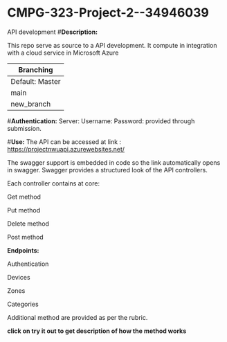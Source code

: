 # CMPG-323-Project-2--34946039
API development 
 #**Description:**
 
 This repo serve as source to a API development. It compute in integration with a cloud service in Microsoft Azure 
 
|Branching     |
|------------------|
Default: Master|
main|
new_branch|  

 #**Authentication:**
 Server:
 Username: 
 Password: 
 provided through submission.
 
  #**Use:**
 The API can be accessed at link : https://projectnwuapi.azurewebsites.net/
 
 The swagger support is embedded in code so the link automatically opens in swagger.
 Swagger provides a structured look of the API controllers. 
 
 Each controller contains at core:
 
 Get method
 
 
 Put method
 
 Delete method 
 
 Post method
 
**Endpoints:**

Authentication 

Devices 

Zones 

Categories
 
 Additional method are provided as per the rubric. 
 
 **click on try it out to get description of how the method works**
